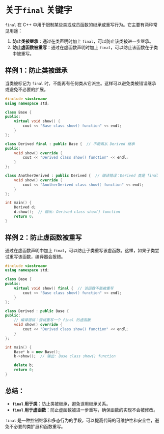 # 关于`final` 关键字

`final` 在 C++ 中用于限制某些类或成员函数的继承或重写行为。它主要有两种常见用途：

1. **防止类被继承**：通过在类声明时加上 `final`，可以防止该类被进一步继承。
2. **防止虚函数被重写**：通过在虚函数声明时加上 `final`，可以防止该函数在子类中被重写。

## **样例 1：防止类被继承**

当类被标记为 `final` 时，不能再有任何类从它派生。这样可以避免类被错误继承或避免不必要的扩展。

```cpp
#include <iostream>
using namespace std;

class Base {
public:
    virtual void show() {
        cout << "Base class show() function" << endl;
    }
};

class Derived final : public Base {  // 不能再从 Derived 继承
public:
    void show() override {
        cout << "Derived class show() function" << endl;
    }
};

class AnotherDerived : public Derived {  // 编译错误：Derived 类是 final 的，不能继承
    void show() override {
        cout << "AnotherDerived class show() function" << endl;
    }
};

int main() {
    Derived d;
    d.show();  // 输出: Derived class show() function
    return 0;
}
```

## **样例 2：防止虚函数被重写**

通过在虚函数声明中加上 `final`，可以防止子类重写该虚函数。这样，如果子类尝试重写该函数，编译器会报错。

```cpp
#include <iostream>
using namespace std;

class Base {
public:
    virtual void show() final {  // 该函数不能被重写
        cout << "Base class show() function" << endl;
    }
};

class Derived : public Base {
public:
    // 编译错误：尝试重写一个 final 的虚函数
    void show() override {
        cout << "Derived class show() function" << endl;
    }
};

int main() {
    Base* b = new Base();
    b->show();  // 输出: Base class show() function

    delete b;
    return 0;
}
```

## **总结：**

- **`final` 用于类**：防止类被继承，避免误用继承关系。
- **`final` 用于虚函数**：防止虚函数被进一步重写，确保函数的实现不会被修改。

`final` 是一种控制继承和多态行为的手段，可以提高代码的可维护性和安全性，避免不必要的类扩展和函数重写。
